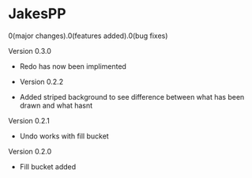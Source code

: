# JakesPP

0(major changes).0(features added).0(bug fixes)

Version 0.3.0
- Redo has now been implimented

- Version 0.2.2
- Added striped background to see difference between what has been drawn and what hasnt

Version 0.2.1
- Undo works with fill bucket

Version 0.2.0
- Fill bucket added
